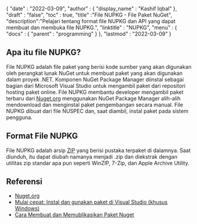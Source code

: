 {
  "date" : "2022-03-09",
  "author" : {
    "display_name" : "Kashif Iqbal"
},
  "draft" : "false",
  "toc" : true,
  "title" :"File NUPKG - File Paket NuGet",
  "description":"Pelajari tentang format file NUPKG dan API yang dapat membuat dan membuka file NUPKG.",
  "linktitle" : "NUPKG",
  "menu" : {
    "docs" : {
      "parent" : "programming"
}
},
  "lastmod" : "2022-03-09"
}

## Apa itu file NUPKG?

File NUPKG adalah file paket yang berisi kode sumber yang akan digunakan oleh perangkat lunak NuGet untuk membuat paket yang akan digunakan dalam proyek .NET. Komponen NuGet Package Manager diinstal sebagai bagian dari Microsoft Visual Studio untuk mengambil paket dari repositori hosting paket online. File NUPKG membantu developer mengambil paket terbaru dari [Nuget.org](https://nuget.org) menggunakan NuGet Package Manager alih-alih mendownload dan menginstal paket pengembangan secara manual. File NUPKG dibuat dari file NUSPEC dan, saat diambil, instal paket pada sistem pengguna.

## Format File NUPKG

File NUPKG adalah arsip [ZIP](/id/compression/zip/) yang berisi pustaka terpaket di dalamnya. Saat diunduh, itu dapat diubah namanya menjadi .zip dan diekstrak dengan utilitas zip standar apa pun seperti WinZIP, 7-Zip, dan Apple Archive Utility.

## Referensi

* [Nuget.org](https://nuget.org)
* [Mulai cepat: Instal dan gunakan paket di Visual Studio (khusus Windows)](https://learn.microsoft.com/en-us/nuget/quickstart/install-and-use-a-package-in-visual-studio)
* [Cara Membuat dan Memublikasikan Paket Nuget](https://learn.microsoft.com/en-us/nuget/quickstart/create-and-publish-a-package-using-visual-studio?tabs=netcore-cli)

